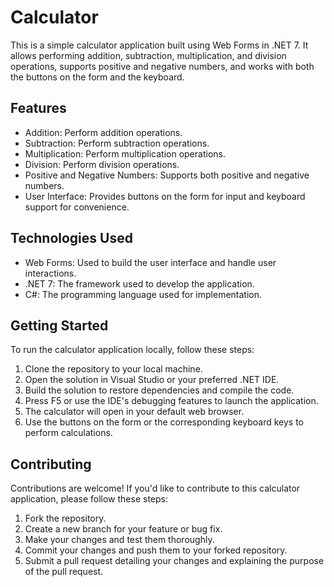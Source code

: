 # Calculator

This is a simple calculator application built using Web Forms in .NET 7. It allows performing addition, subtraction, multiplication, and division operations, supports positive and negative numbers, and works with both the buttons on the form and the keyboard.

## Features

- Addition: Perform addition operations.
- Subtraction: Perform subtraction operations.
- Multiplication: Perform multiplication operations.
- Division: Perform division operations.
- Positive and Negative Numbers: Supports both positive and negative numbers.
- User Interface: Provides buttons on the form for input and keyboard support for convenience.

## Technologies Used

- Web Forms: Used to build the user interface and handle user interactions.
- .NET 7: The framework used to develop the application.
- C#: The programming language used for implementation.

## Getting Started

To run the calculator application locally, follow these steps:

1. Clone the repository to your local machine.
2. Open the solution in Visual Studio or your preferred .NET IDE.
3. Build the solution to restore dependencies and compile the code.
4. Press F5 or use the IDE's debugging features to launch the application.
5. The calculator will open in your default web browser.
6. Use the buttons on the form or the corresponding keyboard keys to perform calculations.

## Contributing

Contributions are welcome! If you'd like to contribute to this calculator application, please follow these steps:

1. Fork the repository.
2. Create a new branch for your feature or bug fix.
3. Make your changes and test them thoroughly.
4. Commit your changes and push them to your forked repository.
5. Submit a pull request detailing your changes and explaining the purpose of the pull request.
